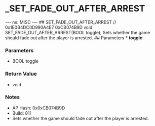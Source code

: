 # _SET_FADE_OUT_AFTER_ARREST

--- ns: MISC --- ## SET_FADE_OUT_AFTER_ARREST  // 0x1E0B4DC0D990A4E7 0xCB074B9D void SET_FADE_OUT_AFTER_ARREST(BOOL toggle);  Sets whether the game should fade out after the player is arrested.  ## Parameters * **toggle**:

### Parameters
* BOOL toggle

### Return Value
* void

### Notes
* AP Hash: 0x0xCB074B9D
* Build: 811
* Sets whether the game should fade out after the player is arrested.

